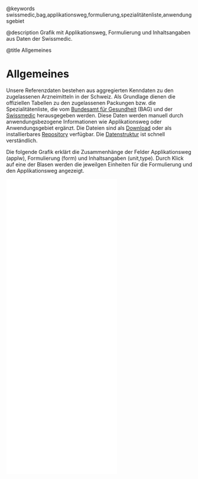 @keywords
swissmedic,bag,applikationsweg,formulierung,spezialitätenliste,anwendungsgebiet

@description
Grafik mit Applikationsweg, Formulierung und Inhaltsangaben aus Daten der Swissmedic.

@title
Allgemeines

# Allgemeines

Unsere Referenzdaten bestehen aus aggregierten Kenndaten zu den zugelassenen
Arzneimitteln in der Schweiz. Als Grundlage dienen die offiziellen Tabellen
zu den zugelassenen Packungen bzw. die Spezialitätenliste, die vom
[Bundesamt für Gesundheit](https://www.bag.admin.ch)
(BAG) und der
[Swissmedic](https://www.swissmedic.ch) herausgegeben werden. Diese Daten
werden manuell durch anwendungsbezogene Informationen wie Applikationsweg
oder Anwendungsgebiet ergänzt. Die Dateien sind als
[Download](/datensatz/docs/einleitung?id=download ":ignore")
oder als installierbares
[Repository](/datensatz/docs/einleitung?id=repository ":ignore")
verfügbar. Die
[Datenstruktur](/datensatz/docs/einleitung?id=datenstruktur ":ingore")
ist schnell verständlich.

Die folgende Grafik erklärt die Zusammenhänge der Felder Applikationsweg (applw), Formulierung
(form) und Inhaltsangaben (unit,type). Durch Klick auf eine der Blasen werden die
jeweilgen Einheiten für die Formulierung und den Applikationsweg angezeigt.


<iframe src="/datensatz/docs/bubble.html" frameborder="0" allowfullscreen="true" style='height: 800px;'> </iframe>
